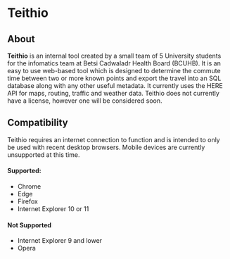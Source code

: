 # Teithio

## About
**Teithio** is an internal tool created by a small team of 5 University students for the infomatics team at Betsi Cadwaladr Health Board (BCUHB). It is an easy to use web-based tool which is designed to determine the commute time between two or more known points and export the travel into an SQL database along with any other useful metadata. It currently uses the HERE API for maps, routing, traffic and weather data. Teithio does not currently have a license, however one will be considered soon.

## Compatibility

Teithio requires an internet connection to function and is intended to only be used with recent desktop browsers. Mobile devices are currently unsupported at this time.

#### Supported:
* Chrome
* Edge
* Firefox
* Internet Explorer 10 or 11

#### Not Supported
* Internet Explorer 9 and lower
* Opera

